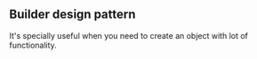 ## Builder design pattern

It's specially useful when you need to create an object with lot of
functionality.
